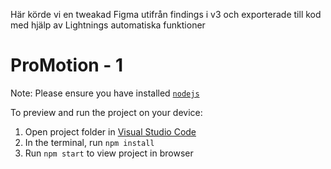 Här körde vi en tweakad Figma utifrån findings i v3 och exporterade till kod med hjälp av Lightnings automatiska funktioner

# ProMotion - 1

Note: Please ensure you have installed <code><a href="https://nodejs.org/en/download/">nodejs</a></code>

To preview and run the project on your device:

1. Open project folder in <a href="https://code.visualstudio.com/download">Visual Studio Code</a>
2. In the terminal, run `npm install`
3. Run `npm start` to view project in browser
